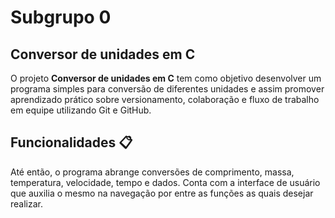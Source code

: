 # Subgrupo 0
## Conversor de unidades em C

O projeto **Conversor de unidades em C** tem como objetivo desenvolver um programa simples para conversão de diferentes unidades e assim promover aprendizado prático sobre versionamento, colaboração e fluxo de trabalho em equipe utilizando Git e GitHub.

## Funcionalidades 📋 

Até então, o programa abrange conversões de comprimento, massa, temperatura, velocidade, tempo e dados. Conta com a interface de usuário que auxilia o mesmo na navegação por entre as funções as quais desejar realizar.